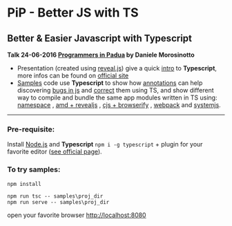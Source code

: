 PiP - Better JS with TS
====

## Better & Easier Javascript with Typescript
__Talk 24-06-2016 [Programmers in Padua](http://programmersinpadua.github.io/index.html) by Daniele Morosinotto__

- Presentation (created using [reveal.js](http://lab.hakim.se/reveal-js)) give a quick [intro](index.html) to **Typescript**, more infos can be found on [official site](http://www.typescriptlang.org/docs/tutorial.html) 
- [Samples](samples) code use **Typescript** to show how [annotations](samples/basics/annotations.ts) can help discovering [bugs in js](samples/basics/bug.js) and [correct](samples/basics/correct.ts) them using TS, and show 
different way to compile and bundle the same app modules written in TS using: [namespace](samples/modules/namespace) , [amd + revealjs](samples/modules/amd) , [cjs + browserify](samples/modules/cjs) , [webpack](samples/modules/webpack) and [systemjs](samples/modules/systemjs).

---

### Pre-requisite:
Install [Node.js](https://nodejs.org) and **Typescript** `npm i -g typescript` + plugin for your favorite editor ([see official page](http://www.typescriptlang.org/index.html#download-links)).

### To try samples:
```
npm install

npm run tsc -- samples\proj_dir
npm run serve -- samples\proj_dir
```
open your favorite browser [http://localhost:8080](http://localhost:8080)